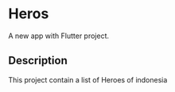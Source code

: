 # Heros

A new app with Flutter project.

## Description

This project contain a list of Heroes of indonesia
